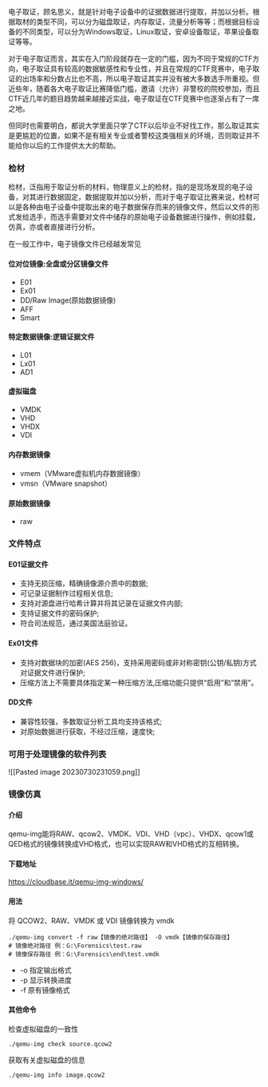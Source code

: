 电子取证，顾名思义，就是针对电子设备中的证据数据进行提取，并加以分析。根据取材的类型不同，可以分为磁盘取证，内存取证，流量分析等等；而根据目标设备的不同类型，可以分为Windows取证，Linux取证，安卓设备取证，苹果设备取证等等。

对于电子取证而言，其实在入门阶段就存在一定的门槛，因为不同于常规的CTF方向，电子取证具有较高的数据敏感性和专业性，并且在常规的CTF竞赛中，电子取证的出场率和分数占比也不高，所以电子取证其实并没有被大多数选手所重视。但近些年，随着各大电子取证比赛降低门槛，邀请（允许）非警校的院校参加，而且CTF近几年的题目趋势越来越接近实战，电子取证在CTF竞赛中也逐渐占有了一席之地。

但同时也需要明白，都说大学里面只学了CTF以后毕业不好找工作，那么取证其实是更尴尬的位置，如果不是有相关专业或者警校这类强相关的环境，否则取证并不能给你以后的工作提供太大的帮助。
### 检材
检材，泛指用于取证分析的材料，物理意义上的检材，指的是现场发现的电子设备，对其进行数据固定，数据提取并加以分析，而对于电子取证比赛来说，检材可以是各种由电子设备中提取出来的电子数据保存而来的镜像文件，然后以文件的形式发给选手，而选手需要对文件中储存的原始电子设备数据进行操作，例如挂载，仿真，亦或者直接进行分析。

在一般工作中，电子镜像文件已经越发常见
#### 位对位镜像:全盘或分区镜像文件
- E01
- Ex01
- DD/Raw Image(原始数据镜像)
- AFF
- Smart
#### 特定数据镜像:逻辑证据文件
- L01
- Lx01
- AD1
#### 虚拟磁盘
- VMDK
- VHD
- VHDX
- VDI
#### 内存数据镜像
- vmem（VMware虚拟机内存数据镜像）
- vmsn（VMware snapshot）
#### 原始数据镜像
- raw
### 文件特点
#### E01证据文件
- 支持无损压缩，精确镜像源介质中的数据;
- 可记录证据制作过程相关信息;
- 支持对源盘进行哈希计算并将其记录在证据文件内部;
- 支持证据文件的密码保护;
- 符合司法规范，通过美国法庭验证。
#### Ex01文件
- 支持对数据块的加密(AES 256)，支持采用密码或非对称密钥(公钥/私钥)方式对证据文件进行保护;
- 压缩方法上不需要具体指定某一种压缩方法,压缩功能只提供“启用”和“禁用”。
#### DD文件
- 兼容性较强，多数取证分析工具均支持该格式;
- 对原始数据进行获取，不经过压缩，速度快;
### 可用于处理镜像的软件列表
![[Pasted image 20230730231059.png]]
### 镜像仿真
#### 介绍
qemu-img能将RAW、qcow2、VMDK、VDI、VHD（vpc）、VHDX、qcow1或QED格式的镜像转换成VHD格式，也可以实现RAW和VHD格式的互相转换。
#### 下载地址
https://cloudbase.it/qemu-img-windows/
#### 用法
将 QCOW2、RAW、VMDK 或 VDI 镜像转换为 vmdk
```
./qemu-img convert -f raw【镜像的绝对路径】 -O vmdk【镜像的保存路径】
# 镜像绝对路径 例：G:\Forensics\test.raw
# 镜像保存路径 例：G:\Forensics\end\test.vmdk
```
- -o 指定输出格式
- -p 显示转换进度
- -f 原有镜像格式
#### 其他命令
检查虚拟磁盘的一致性
```
./qemu-img check source.qcow2
```
获取有关虚拟磁盘的信息
```
./qemu-img info image.qcow2
```
